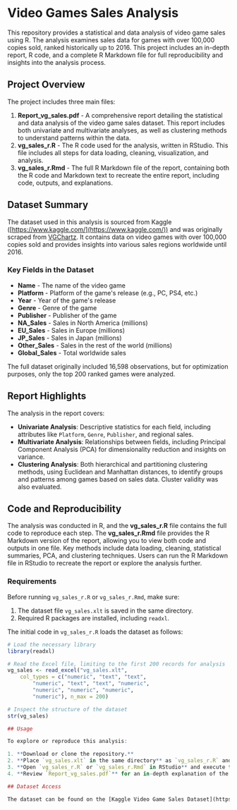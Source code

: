 # Video Games Sales Analysis

This repository provides a statistical and data analysis of video game sales using R. The analysis examines sales data for games with over 100,000 copies sold, ranked historically up to 2016. This project includes an in-depth report, R code, and a complete R Markdown file for full reproducibility and insights into the analysis process.

## Project Overview

The project includes three main files:

1. **Report_vg_sales.pdf** - A comprehensive report detailing the statistical and data analysis of the video game sales dataset. This report includes both univariate and multivariate analyses, as well as clustering methods to understand patterns within the data.
2. **vg_sales_r.R** - The R code used for the analysis, written in RStudio. This file includes all steps for data loading, cleaning, visualization, and analysis.
3. **vg_sales_r.Rmd** - The full R Markdown file of the report, containing both the R code and Markdown text to recreate the entire report, including code, outputs, and explanations.

## Dataset Summary

The dataset used in this analysis is sourced from Kaggle ([https://www.kaggle.com/](https://www.kaggle.com/)) and was originally scraped from [VGChartz](http://www.vgchartz.com/). It contains data on video games with over 100,000 copies sold and provides insights into various sales regions worldwide until 2016.

### Key Fields in the Dataset

- **Name** - The name of the video game
- **Platform** - Platform of the game's release (e.g., PC, PS4, etc.)
- **Year** - Year of the game's release
- **Genre** - Genre of the game
- **Publisher** - Publisher of the game
- **NA_Sales** - Sales in North America (millions)
- **EU_Sales** - Sales in Europe (millions)
- **JP_Sales** - Sales in Japan (millions)
- **Other_Sales** - Sales in the rest of the world (millions)
- **Global_Sales** - Total worldwide sales

The full dataset originally included 16,598 observations, but for optimization purposes, only the top 200 ranked games were analyzed.

## Report Highlights

The analysis in the report covers:

- **Univariate Analysis**: Descriptive statistics for each field, including attributes like `Platform`, `Genre`, `Publisher`, and regional sales.
- **Multivariate Analysis**: Relationships between fields, including Principal Component Analysis (PCA) for dimensionality reduction and insights on variance.
- **Clustering Analysis**: Both hierarchical and partitioning clustering methods, using Euclidean and Manhattan distances, to identify groups and patterns among games based on sales data. Cluster validity was also evaluated.

## Code and Reproducibility

The analysis was conducted in R, and the **vg_sales_r.R** file contains the full code to reproduce each step. The **vg_sales_r.Rmd** file provides the R Markdown version of the report, allowing you to view both code and outputs in one file. Key methods include data loading, cleaning, statistical summaries, PCA, and clustering techniques. Users can run the R Markdown file in RStudio to recreate the report or explore the analysis further.

### Requirements
Before running `vg_sales_r.R` or `vg_sales_r.Rmd`, make sure:
1. The dataset file `vg_sales.xlt` is saved in the same directory.
2. Required R packages are installed, including `readxl`.

The initial code in `vg_sales_r.R` loads the dataset as follows:

```r
# Load the necessary library
library(readxl)

# Read the Excel file, limiting to the first 200 records for analysis
vg_sales <- read_excel("vg_sales.xlt", 
    col_types = c("numeric", "text", "text", 
        "numeric", "text", "text", "numeric", 
        "numeric", "numeric", "numeric", 
        "numeric"), n_max = 200)

# Inspect the structure of the dataset
str(vg_sales)

## Usage

To explore or reproduce this analysis:

1. **Download or clone the repository.**
2. **Place `vg_sales.xlt` in the same directory** as `vg_sales_r.R` and `vg_sales_r.Rmd`.
3. **Open `vg_sales_r.R` or `vg_sales_r.Rmd` in RStudio** and execute the code blocks to recreate the analyses.
4. **Review `Report_vg_sales.pdf`** for an in-depth explanation of the findings and visualizations.

## Dataset Access

The dataset can be found on the [Kaggle Video Game Sales Dataset](https://www.kaggle.com/) page.

